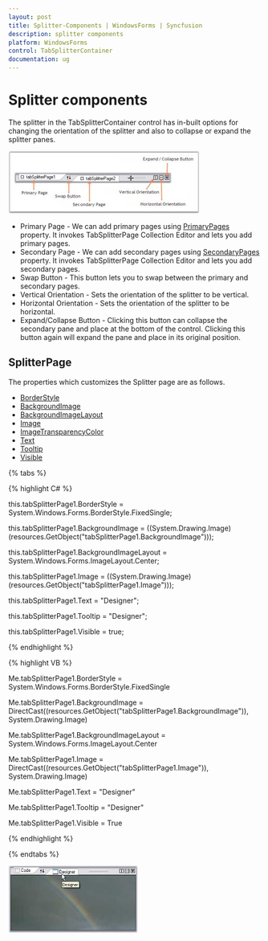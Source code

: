 ```yaml
---
layout: post
title: Splitter-Components | WindowsForms | Syncfusion
description: splitter components
platform: WindowsForms
control: TabSplitterContainer 
documentation: ug
---
```


# Splitter components

The splitter in the TabSplitterContainer control has in-built options for changing the orientation of the splitter and also to collapse or expand the splitter panes.

![Splitter components](Splitter-Components_images/Splitter-Components_img1.jpeg)



* Primary Page - We can add primary pages using [PrimaryPages](https://help.syncfusion.com/cr/windowsforms/Syncfusion.Tools.Windows~Syncfusion.Windows.Forms.Tools.TabSplitterContainer~PrimaryPages.html) property. It invokes TabSplitterPage Collection Editor and lets you add primary pages.
* Secondary Page - We can add secondary pages using [SecondaryPages](https://help.syncfusion.com/cr/windowsforms/Syncfusion.Tools.Windows~Syncfusion.Windows.Forms.Tools.TabSplitterContainer~SecondaryPages.html) property. It invokes TabSplitterPage Collection Editor and lets you add secondary pages.
* Swap Button - This button lets you to swap between the primary and secondary pages.
* Vertical Orientation - Sets the orientation of the splitter to be vertical.
* Horizontal Orientation - Sets the orientation of the splitter to be horizontal.
* Expand/Collapse Button - Clicking this button can collapse the secondary pane and place at the bottom of the control. Clicking this button again will expand the pane and place in its original position.

## SplitterPage

The properties which customizes the Splitter page are as follows.

* [BorderStyle](https://docs.microsoft.com/en-us/dotnet/api/system.windows.forms.panel.borderstyle?redirectedfrom=MSDN&view=netframework-4.7.2#System_Windows_Forms_Panel_BorderStyle)
* [BackgroundImage](https://docs.microsoft.com/en-us/dotnet/api/system.windows.forms.control.backgroundimage?redirectedfrom=MSDN&view=netframework-4.7.2#System_Windows_Forms_Control_BackgroundImage)
* [BackgroundImageLayout](https://docs.microsoft.com/en-us/dotnet/api/system.windows.forms.control.backgroundimagelayout?redirectedfrom=MSDN&view=netframework-4.7.2#System_Windows_Forms_Control_BackgroundImageLayout)
* [Image](https://help.syncfusion.com/cr/windowsforms/Syncfusion.Tools.Windows~Syncfusion.Windows.Forms.Tools.TabSplitterPage~Image.html)
* [ImageTransparencyColor](https://help.syncfusion.com/cr/windowsforms/Syncfusion.Tools.Windows~Syncfusion.Windows.Forms.Tools.TabSplitterPage~ImageTransparentColor.html)
* [Text](https://help.syncfusion.com/cr/windowsforms/Syncfusion.Tools.Windows~Syncfusion.Windows.Forms.Tools.TabSplitterPage~Text.html)
* [Tooltip](https://help.syncfusion.com/cr/windowsforms/Syncfusion.Tools.Windows~Syncfusion.Windows.Forms.Tools.TabSplitterPage~ToolTip.html)
* [Visible](https://docs.microsoft.com/en-us/dotnet/api/system.windows.forms.control.visible?redirectedfrom=MSDN&view=netframework-4.7.2#System_Windows_Forms_Control_Visible)

{% tabs %}

{% highlight C# %}


this.tabSplitterPage1.BorderStyle = System.Windows.Forms.BorderStyle.FixedSingle;

this.tabSplitterPage1.BackgroundImage = ((System.Drawing.Image)(resources.GetObject("tabSplitterPage1.BackgroundImage")));

this.tabSplitterPage1.BackgroundImageLayout = System.Windows.Forms.ImageLayout.Center;

this.tabSplitterPage1.Image = ((System.Drawing.Image)(resources.GetObject("tabSplitterPage1.Image")));

this.tabSplitterPage1.Text = "Designer";

this.tabSplitterPage1.Tooltip = "Designer";

this.tabSplitterPage1.Visible = true;

{% endhighlight %}

{% highlight VB %}



Me.tabSplitterPage1.BorderStyle = System.Windows.Forms.BorderStyle.FixedSingle 

Me.tabSplitterPage1.BackgroundImage = DirectCast((resources.GetObject("tabSplitterPage1.BackgroundImage")), System.Drawing.Image) 

Me.tabSplitterPage1.BackgroundImageLayout = System.Windows.Forms.ImageLayout.Center 

Me.tabSplitterPage1.Image = DirectCast((resources.GetObject("tabSplitterPage1.Image")), System.Drawing.Image) 

Me.tabSplitterPage1.Text = "Designer" 

Me.tabSplitterPage1.Tooltip = "Designer" 

Me.tabSplitterPage1.Visible = True 

{% endhighlight %}

{% endtabs %}

![Splitter page](Splitter-Components_images/Splitter-Components_img2.jpeg)



